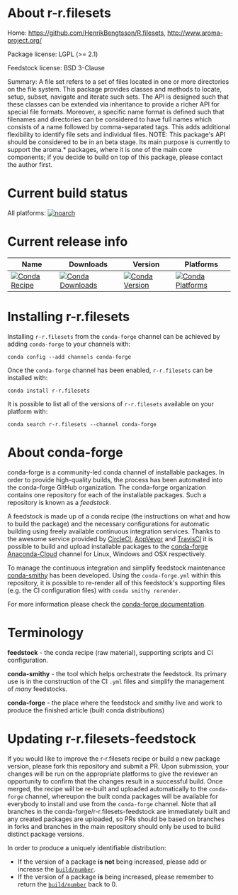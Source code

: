 About r-r.filesets
==================

Home: https://github.com/HenrikBengtsson/R.filesets, http://www.aroma-project.org/

Package license: LGPL (>= 2.1)

Feedstock license: BSD 3-Clause

Summary: A file set refers to a set of files located in one or more directories on the file system.  This package provides classes and methods to locate, setup, subset, navigate and iterate such sets.  The API is designed such that these classes can be extended via inheritance to provide a richer API for special file formats.  Moreover, a specific name format is defined such that filenames and directories can be considered to have full names which consists of a name followed by comma-separated tags.  This adds additional flexibility to identify file sets and individual files.  NOTE: This package's API should be considered to be in an beta stage.  Its main purpose is currently to support the aroma.* packages, where it is one of the main core components; if you decide to build on top of this package, please contact the author first.



Current build status
====================

All platforms:
[![noarch](https://img.shields.io/circleci/project/github/conda-forge/r-r.filesets-feedstock/master.svg?label=noarch)](https://circleci.com/gh/conda-forge/r-r.filesets-feedstock)

Current release info
====================

| Name | Downloads | Version | Platforms |
| --- | --- | --- | --- |
| [![Conda Recipe](https://img.shields.io/badge/recipe-r--r.filesets-green.svg)](https://anaconda.org/conda-forge/r-r.filesets) | [![Conda Downloads](https://img.shields.io/conda/dn/conda-forge/r-r.filesets.svg)](https://anaconda.org/conda-forge/r-r.filesets) | [![Conda Version](https://img.shields.io/conda/vn/conda-forge/r-r.filesets.svg)](https://anaconda.org/conda-forge/r-r.filesets) | [![Conda Platforms](https://img.shields.io/conda/pn/conda-forge/r-r.filesets.svg)](https://anaconda.org/conda-forge/r-r.filesets) |

Installing r-r.filesets
=======================

Installing `r-r.filesets` from the `conda-forge` channel can be achieved by adding `conda-forge` to your channels with:

```
conda config --add channels conda-forge
```

Once the `conda-forge` channel has been enabled, `r-r.filesets` can be installed with:

```
conda install r-r.filesets
```

It is possible to list all of the versions of `r-r.filesets` available on your platform with:

```
conda search r-r.filesets --channel conda-forge
```


About conda-forge
=================

conda-forge is a community-led conda channel of installable packages.
In order to provide high-quality builds, the process has been automated into the
conda-forge GitHub organization. The conda-forge organization contains one repository
for each of the installable packages. Such a repository is known as a *feedstock*.

A feedstock is made up of a conda recipe (the instructions on what and how to build
the package) and the necessary configurations for automatic building using freely
available continuous integration services. Thanks to the awesome service provided by
[CircleCI](https://circleci.com/), [AppVeyor](https://www.appveyor.com/)
and [TravisCI](https://travis-ci.org/) it is possible to build and upload installable
packages to the [conda-forge](https://anaconda.org/conda-forge)
[Anaconda-Cloud](https://anaconda.org/) channel for Linux, Windows and OSX respectively.

To manage the continuous integration and simplify feedstock maintenance
[conda-smithy](https://github.com/conda-forge/conda-smithy) has been developed.
Using the ``conda-forge.yml`` within this repository, it is possible to re-render all of
this feedstock's supporting files (e.g. the CI configuration files) with ``conda smithy rerender``.

For more information please check the [conda-forge documentation](https://conda-forge.org/docs/).

Terminology
===========

**feedstock** - the conda recipe (raw material), supporting scripts and CI configuration.

**conda-smithy** - the tool which helps orchestrate the feedstock.
                   Its primary use is in the construction of the CI ``.yml`` files
                   and simplify the management of *many* feedstocks.

**conda-forge** - the place where the feedstock and smithy live and work to
                  produce the finished article (built conda distributions)


Updating r-r.filesets-feedstock
===============================

If you would like to improve the r-r.filesets recipe or build a new
package version, please fork this repository and submit a PR. Upon submission,
your changes will be run on the appropriate platforms to give the reviewer an
opportunity to confirm that the changes result in a successful build. Once
merged, the recipe will be re-built and uploaded automatically to the
`conda-forge` channel, whereupon the built conda packages will be available for
everybody to install and use from the `conda-forge` channel.
Note that all branches in the conda-forge/r-r.filesets-feedstock are
immediately built and any created packages are uploaded, so PRs should be based
on branches in forks and branches in the main repository should only be used to
build distinct package versions.

In order to produce a uniquely identifiable distribution:
 * If the version of a package **is not** being increased, please add or increase
   the [``build/number``](https://conda.io/docs/user-guide/tasks/build-packages/define-metadata.html#build-number-and-string).
 * If the version of a package **is** being increased, please remember to return
   the [``build/number``](https://conda.io/docs/user-guide/tasks/build-packages/define-metadata.html#build-number-and-string)
   back to 0.
